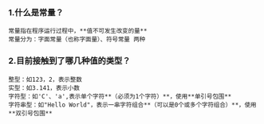 ### 1.什么是常量？
	常量指在程序运行过程中，**值不可发生改变的量**
	常量分为：字面常量（也称字面量）、符号常量 两种
	
### 2.目前接触到了哪几种值的类型？
	整型：如123，2，表示整数
	实型：如3.141，表示小数
	字符型：如'C'、'a',表示单个字符**（必须为1个字符）**，使用**单引号包围**
	字符串型：如"Hello World"，表示一串字符组合**（可以是0个或多个字符组合）**，使用**双引号包围**
